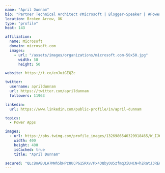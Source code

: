 ```yaml
---
name: "April Dunnam"
bio: "Partner Technical Architect @Microsoft | Blogger-Speaker | #PowerApps, #PowerAutomate, #Office365, #SharePoint | #WIT | #Karaoke Queen"
location: Broken Arrow, OK
type: "profile"
heat: 143

affiliation:
  name: Microsoft
  domain: microsoft.com
  images:
    - url: "/assets/images/organizations/microsoft.com-50x50.jpg"
      width: 50
      height: 50

website: https://t.co/enJuiGEQZc

twitter:
  username: aprildunnam
  url: https://twitter.com/aprildunnam
  followers: 11963

linkedin:
  url: https://www.linkedin.com/public-profile/in/april-dunnam

topics:
  - Power Apps

images:
  - url: https://pbs.twimg.com/profile_images/1326986540329918465/W_IJ6Ih2_400x400.jpg
    width: 400
    height: 400
    isCached: true
    title: "April Dunnam"

secured: "QLcBnABULA7MWh5bHPz8UCPG15RXv/Px43QbyOU5zfmq3iUHCN+hZRatJ3REuNiQh3ejH5y8afiOiOjq6AyfSpGjokkgQeau2l/BHnBplKPnHFaXOmdjblfFSW6YDGCKgc18KbIcxhQq2kLJKBoWjrqU4Xb+HqJfUdH3/HAtlQdyivn/N91CDxiUlhyBUHaJNjbiaAlqg8f+/jd5Eo9gdVT44/XKqIFdQX10EUlYXLfKZJp9qv1HbVh0lAbJpMkkw8Gd5pOdKnHtFPOkv7q4Uh4VEBKX3F3QZw1jneppLiyQncP+1OYrIJ8CRTms+s9tnZZNtWmAtvMP5YrwFcM9AY8kEy6RJSm97aDmGErdbk7sD1Mz7EPAzqx2QzBiZeTmZeLNrWZUBDiA7D8RNmUvRktlREmv6sjFMiol/aO3obg=;InvDprtYryELtWvfSa6cFw=="
---
```


